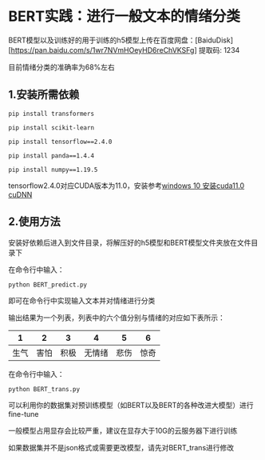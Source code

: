 # BERT实践：进行一般文本的情绪分类

BERT模型以及训练好的用于训练的h5模型上传在百度网盘：[BaiduDisk][https://pan.baidu.com/s/1wr7NVmHOeyHD6reChVKSFg] 提取码: 1234

目前情绪分类的准确率为68%左右

## 1.安装所需依赖

```
pip install transformers

pip install scikit-learn

pip install tensorflow==2.4.0

pip install panda==1.4.4

pip install numpy==1.19.5
```

tensorflow2.4.0对应CUDA版本为11.0，安装参考[windows 10 安装cuda11.0 cuDNN](https://blog.csdn.net/u011788214/article/details/117124772)

## 2.使用方法

安装好依赖后进入到文件目录，将解压好的h5模型和BERT模型文件夹放在文件目录下

在命令行中输入：

```
python BERT_predict.py
```

即可在命令行中实现输入文本并对情绪进行分类

输出结果为一个列表，列表中的六个值分别与情绪的对应如下表所示：

| 1    | 2    | 3    | 4      | 5    | 6    |
| ---- | ---- | ---- | ------ | ---- | ---- |
| 生气 | 害怕 | 积极 | 无情绪 | 悲伤 | 惊奇 |

在命令行中输入：

```
python BERT_trans.py
```

可以利用你的数据集对预训练模型（如BERT以及BERT的各种改进大模型）进行fine-tune

一般模型占用显存会比较严重，建议在显存大于10G的云服务器下进行训练

如果数据集并不是json格式或需要更改模型，请先对BERT_trans进行修改

